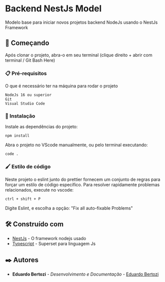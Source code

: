 # Backend NestJs Model

Modelo base para iniciar novos projetos backend NodeJs usando o NestJs Framework

## 🚀 Começando

Após clonar o projeto, abra-o em seu terminal (clique direito + abrir com terminal / Git Bash Here)

### 📋 Pré-requisitos

O que é necessário ter na máquina para rodar o projeto

```
NodeJs 16 ou superior
Git
Visual Studio Code

```

### 🔧 Instalação

Instale as dependências do projeto:

```
npm install
```

Abra o projeto no VScode manualmente, ou pelo terminal executando:

```
code .
```

### 🖌 Estilo de código

Neste projeto o eslint junto do prettier fornecem um conjunto de regras
para forçar um estilo de código específico.
Para resolver rapidamente problemas relacionados, execute no vscode:

```
ctrl + shift + P
```
Digite Eslint, e escolha a opção: "Fix all auto-fixable Problems"

## 🛠️ Construído com

* [NestJs](https://docs.nestjs.com/) - O framework nodejs usado
* [Typescript](https://www.typescriptlang.org/docs/) - Superset para linguagem Js

## ✒️ Autores

* **Eduardo Bertozi** - *Desenvolvimento e Documentação* - [Eduardo Bertozi](https://github.com/eduardobertozi)
